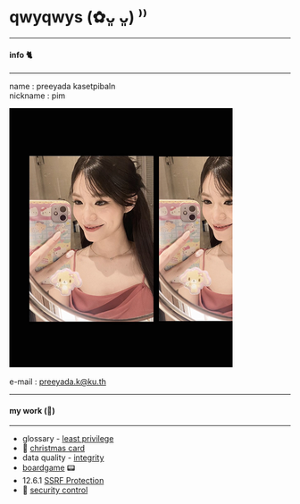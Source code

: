 # qwyqwys (✿ᴗ͈ ᴗ͈) ⁾⁾
---
#### info 🐈 
---

name : preeyada kasetpibaln \
nickname : pim
  
![Profile](pic/profile_icon.png)

e-mail : preeyada.k@ku.th

---
#### my work (🥞) 
---

* glossary - [least privilege](leastprivilege)
* 🎄 [christmas card](xmascard)
* data quality - [integrity](integrity)
* [boardgame](boardgame) 📟
* 12.6.1 [SSRF Protection](security-requirements)
* 🎈 [security control](security-control)
